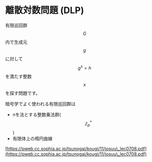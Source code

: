 # 離散対数問題 (DLP)

有限巡回群$$G$$内で生成元 $$g$$に対して $$g^x=h$$を満たす整数$$x$$を探す問題です。

暗号学でよく使われる有限巡回群は

* nを法とする整数乗法群($$\mathbb{Z}_p^*$$)
* 有限体上の楕円曲線

[https://pweb.cc.sophia.ac.jp/tsunogai/kougi/11/josuu\_lec0708.pdf](https://pweb.cc.sophia.ac.jp/tsunogai/kougi/11/josuu\_lec0708.pdf)

